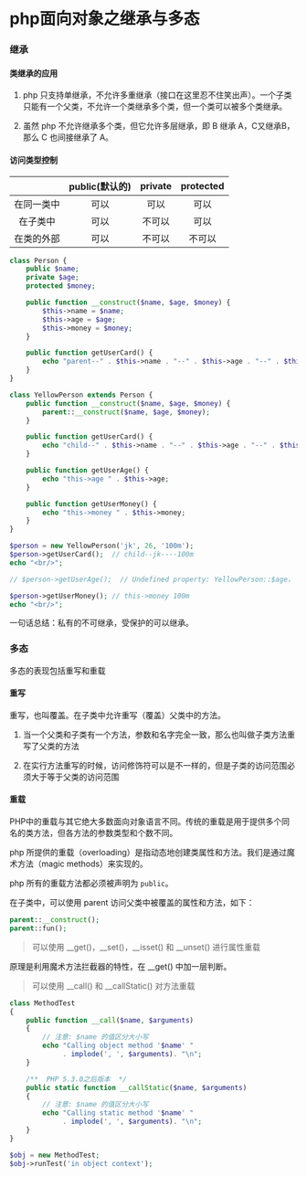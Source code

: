 # php面向对象之继承与多态

### 继承

#### 类继承的应用
1. php 只支持单继承，不允许多重继承（接口在这里忍不住笑出声）。一个子类只能有一个父类，不允许一个类继承多个类，但一个类可以被多个类继承。

2. 虽然 php 不允许继承多个类，但它允许多层继承，即 B 继承 A，C又继承B，那么 C 也间接继承了 A。

#### 访问类型控制
|  | public(默认的) | private | protected |
| :------: | :------: | :------: | :------: |
| 在同一类中 | 可以 | 可以 | 可以 |
| 在子类中 | 可以 | 不可以 | 可以 |
| 在类的外部 | 可以 | 不可以 | 不可以 |

``` php
class Person {
    public $name;
    private $age;
    protected $money;

    public function __construct($name, $age, $money) {
        $this->name = $name;
        $this->age = $age;
        $this->money = $money;
    }

    public function getUserCard() {
        echo "parent--" . $this->name . "--" . $this->age . "--" . $this->money;
    }
}

class YellowPerson extends Person {
    public function __construct($name, $age, $money) {
        parent::__construct($name, $age, $money);
    }

    public function getUserCard() {
        echo "child--" . $this->name . "--" . $this->age . "--" . $this->money; 
    }

    public function getUserAge() {
        echo "this->age " . $this->age;
    }

    public function getUserMoney() {
        echo "this->money " . $this->money;
    }
}

$person = new YellowPerson('jk', 26, '100m');
$person->getUserCard();  // child--jk----100m
echo "<br/>";

// $person->getUserAge();  // Undefined property: YellowPerson::$age， 因为 private 属性不能被继承

$person->getUserMoney(); // this->money 100m
echo "<br/>";
```
一句话总结：私有的不可继承，受保护的可以继承。
### 多态
多态的表现包括重写和重载

#### 重写
重写，也叫覆盖。在子类中允许重写（覆盖）父类中的方法。

1. 当一个父类和子类有一个方法，参数和名字完全一致，那么也叫做子类方法重写了父类的方法

2. 在实行方法重写的时候，访问修饰符可以是不一样的，但是子类的访问范围必须大于等于父类的访问范围

#### 重载
PHP中的重载与其它绝大多数面向对象语言不同。传统的重载是用于提供多个同名的类方法，但各方法的参数类型和个数不同。

php 所提供的重载（overloading）是指动态地创建类属性和方法。我们是通过魔术方法（magic methods）来实现的。

php 所有的重载方法都必须被声明为 `public`。

在子类中，可以使用 parent 访问父类中被覆盖的属性和方法，如下：
``` php
parent::__construct();
parent::fun();
```

>可以使用 __get()，__set()，__isset() 和 __unset() 进行属性重载

原理是利用魔术方法拦截器的特性，在 __get() 中加一层判断。

>可以使用 __call() 和 __callStatic() 对方法重载
``` php
class MethodTest 
{
    public function __call($name, $arguments) 
    {
        // 注意: $name 的值区分大小写
        echo "Calling object method '$name' "
             . implode(', ', $arguments). "\n";
    }

    /**  PHP 5.3.0之后版本  */
    public static function __callStatic($name, $arguments) 
    {
        // 注意: $name 的值区分大小写
        echo "Calling static method '$name' "
             . implode(', ', $arguments). "\n";
    }
}

$obj = new MethodTest;
$obj->runTest('in object context');
```

